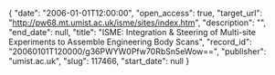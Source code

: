 {
  "date": "2006-01-01T12:00:00", 
  "open_access": true, 
  "target_url": "http://pw68.mt.umist.ac.uk/isme/sites/index.htm", 
  "description": "", 
  "end_date": null, 
  "title": "ISME: Integration & Steering of Multi-site Experiments to Assemble Engineering Body Scans", 
  "record_id": "20060101T120000/g36PWYW0Pfw70RbSn5eWow==", 
  "publisher": "umist.ac.uk", 
  "slug": 117466, 
  "start_date": null
}

